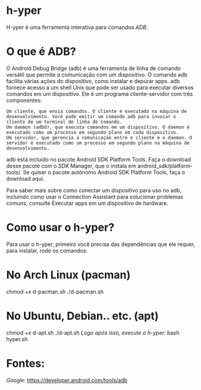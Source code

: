 # h-yper
H-yper é uma ferramenta interativa para comandos *ADB*.
# O que é ADB?
O Android Debug Bridge (adb) é uma ferramenta de linha de comando versátil que permite a comunicação com um dispositivo. O comando adb facilita várias ações do dispositivo, como instalar e depurar apps. adb fornece acesso a um shell Unix que pode ser usado para executar diversos comandos em um dispositivo. Ele é um programa cliente-servidor com três componentes:

    Um cliente, que envia comandos. O cliente é executado na máquina de desenvolvimento. Você pode emitir um comando adb para invocar o cliente de um terminal de linha de comando.
    Um daemon (adbd), que executa comandos em um dispositivo. O daemon é executado como um processo em segundo plano em cada dispositivo.
    Um servidor, que gerencia a comunicação entre o cliente e o daemon. O servidor é executado como um processo em segundo plano na máquina de desenvolvimento.

adb está incluído no pacote Android SDK Platform Tools. Faça o download desse pacote com o SDK Manager, que o instala em android_sdk/platform-tools/. Se quiser o pacote autônomo Android SDK Platform Tools, faça o download aqui.

Para saber mais sobre como conectar um dispositivo para uso no adb, incluindo como usar o Connection Assistant para solucionar problemas comuns, consulte Executar apps em um dispositivo de hardware.
# Como usar o h-yper?
Para usar o h-yper, primeiro você precisa das dependências que ele requer, para instalar, rode os comandos:
# No Arch Linux (pacman)
chmod +x d-pacman.sh
./d-pacman.sh
# No Ubuntu, Debian.. etc. (apt)
chmod +x d-apt.sh
./d-apt.sh
*Logo após isso, execute o h-yper:*
bash hyper.sh





# Fontes:
*Google*: https://developer.android.com/tools/adb

